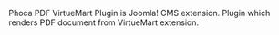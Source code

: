 Phoca PDF VirtueMart Plugin is Joomla! CMS extension. Plugin which renders PDF document from VirtueMart extension.